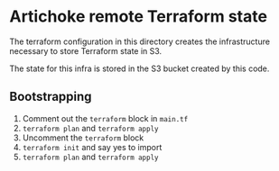 # Artichoke remote Terraform state

The terraform configuration in this directory creates the infrastructure
necessary to store Terraform state in S3.

The state for this infra is stored in the S3 bucket created by this code.

## Bootstrapping

1. Comment out the `terraform` block in `main.tf`
2. `terraform plan` and `terraform apply`
3. Uncomment the `terraform` block
4. `terraform init` and say yes to import
5. `terraform plan` and `terraform apply`
